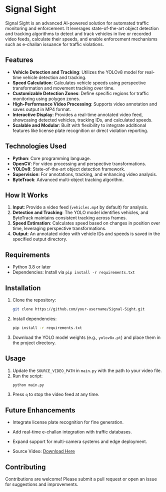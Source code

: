 # Signal Sight

Signal Sight is an advanced AI-powered solution for automated traffic monitoring and enforcement. It leverages state-of-the-art object detection and tracking algorithms to detect and track vehicles in live or recorded video feeds, calculate their speeds, and enable enforcement mechanisms such as e-challan issuance for traffic violations.

## Features
- **Vehicle Detection and Tracking**: Utilizes the YOLOv8 model for real-time vehicle detection and tracking.
- **Speed Calculation**: Calculates vehicle speeds using perspective transformation and movement tracking over time.
- **Customizable Detection Zones**: Define specific regions for traffic monitoring using polygon zones.
- **High-Performance Video Processing**: Supports video annotation and saves output in MP4 format.
- **Interactive Display**: Provides a real-time annotated video feed, showcasing detected vehicles, tracking IDs, and calculated speeds.
- **Scalable and Modular**: Built with flexibility to integrate additional features like license plate recognition or direct violation reporting.

## Technologies Used
- **Python**: Core programming language.
- **OpenCV**: For video processing and perspective transformations.
- **YOLOv8**: State-of-the-art object detection framework.
- **Supervision**: For annotations, tracking, and enhancing video analysis.
- **ByteTrack**: Advanced multi-object tracking algorithm.

## How It Works
1. **Input**: Provide a video feed (`vehicles.mp4` by default) for analysis.
2. **Detection and Tracking**: The YOLO model identifies vehicles, and ByteTrack maintains consistent tracking across frames.
3. **Speed Estimation**: Calculates speed based on changes in position over time, leveraging perspective transformations.
4. **Output**: An annotated video with vehicle IDs and speeds is saved in the specified output directory.

## Requirements
- Python 3.8 or later
- Dependencies: Install via `pip install -r requirements.txt`

## Installation
1. Clone the repository:
   ```bash
   git clone https://github.com/your-username/Signal-Sight.git
   ```
2. Install dependencies:
   ```bash
   pip install -r requirements.txt
   ```
3. Download the YOLO model weights (e.g., `yolov8x.pt`) and place them in the project directory.

## Usage
1. Update the `SOURCE_VIDEO_PATH` in `main.py` with the path to your video file.
2. Run the script:
   ```bash
   python main.py
   ```
3. Press `q` to stop the video feed at any time.

## Future Enhancements
- Integrate license plate recognition for fine generation.
- Add real-time e-challan integration with traffic databases.
- Expand support for multi-camera systems and edge deployment.

- Source Video: [Download Here](https://drive.google.com/drive/folders/1_k6ut5Tyg0DEZjEtqzFhW-wS6dbD3tn1?usp=drive_link)

## Contributing
Contributions are welcome! Please submit a pull request or open an issue for suggestions and improvements.
